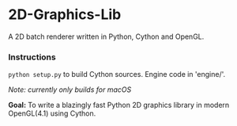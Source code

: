 # 2D-Graphics-Lib
A 2D batch renderer written in Python, Cython and OpenGL.

### Instructions
`python setup.py` to build Cython sources. Engine code in 'engine/'.  

_Note: currently only builds for macOS_

__Goal:__ To write a blazingly fast Python 2D graphics library in modern OpenGL(4.1) using Cython.
